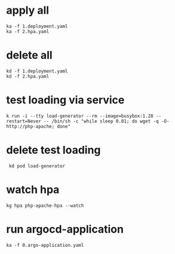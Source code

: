
# apply all 
    ka -f 1.deployment.yaml
    ka -f 2.hpa.yaml


# delete all
    kd -f 1.deployment.yaml
    kd -f 2.hpa.yaml

# test loading via service
    k run -i --tty load-generator --rm --image=busybox:1.28 --restart=Never -- /bin/sh -c "while sleep 0.01; do wget -q -O- http://php-apache; done"

# delete test loading 
     kd pod load-generator

# watch hpa
    kg hpa php-apache-hpa --watch

# run argocd-application
    ka -f 0.argo-application.yaml